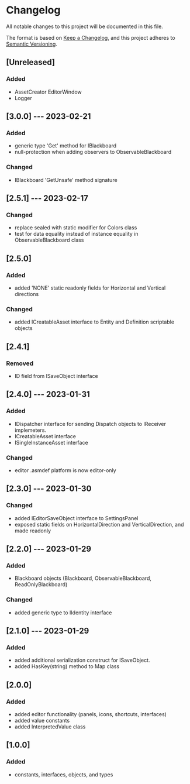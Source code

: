 # Changelog

All notable changes to this project will be documented in this file.

The format is based on [Keep a Changelog](https://keepachangelog.com/en/1.0.0/),
and this project adheres to [Semantic Versioning](https://semver.org/spec/v2.0.0.html).

## [Unreleased]

### Added

- AssetCreator EditorWindow
- Logger

## [3.0.0] --- 2023-02-21

### Added

- generic type 'Get' method for IBlackboard
- null-protection when adding observers to ObservableBlackboard

### Changed

- IBlackboard 'GetUnsafe' method signature

## [2.5.1] --- 2023-02-17

### Changed

- replace sealed with static modifier for Colors class
- test for data equality instead of instance equality in ObservableBlackboard class

## [2.5.0]

### Added

- added 'NONE' static readonly fields for Horizontal and Vertical directions

### Changed

- added ICreatableAsset interface to Entity and Definition scriptable objects

## [2.4.1]

### Removed

- ID field from ISaveObject interface

## [2.4.0] --- 2023-01-31

### Added

- IDispatcher interface for sending Dispatch objects to IReceiver implemeters.
- ICreatableAsset interface 
- ISingleInstanceAsset interface

### Changed

- editor .asmdef platform is now editor-only

## [2.3.0] --- 2023-01-30

### Changed

- added IEditorSaveObject interface to SettingsPanel
- exposed static fields on HorizontalDirection and VerticalDirection, and made readonly

## [2.2.0] --- 2023-01-29

### Added

- Blackboard objects (Blackboard, ObservableBlackboard, ReadOnlyBlackboard)

### Changed

- added generic type to IIdentity interface

## [2.1.0] --- 2023-01-29

### Added

- added additional serialization construct for ISaveObject.
- added HasKey(string) method to Map class

## [2.0.0]

### Added

- added editor functionality (panels, icons, shortcuts, interfaces)
- added value constants
- added InterpretedValue class

## [1.0.0]

### Added

- constants, interfaces, objects, and types
